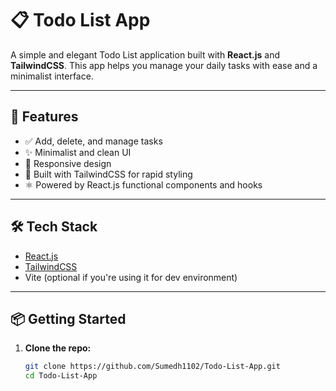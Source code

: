 # 📋 Todo List App

A simple and elegant Todo List application built with **React.js** and **TailwindCSS**. This app helps you manage your daily tasks with ease and a minimalist interface.



---

## 🚀 Features

- ✅ Add, delete, and manage tasks  
- ✨ Minimalist and clean UI  
- 📱 Responsive design  
- 💨 Built with TailwindCSS for rapid styling  
- ⚛️ Powered by React.js functional components and hooks  

---

## 🛠️ Tech Stack

- [React.js](https://reactjs.org/)  
- [TailwindCSS](https://tailwindcss.com/)  
- Vite (optional if you're using it for dev environment)  

---

## 📦 Getting Started

1. **Clone the repo:**
   ```bash
   git clone https://github.com/Sumedh1102/Todo-List-App.git
   cd Todo-List-App
